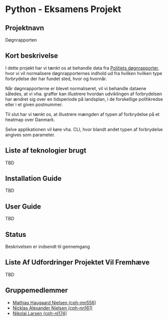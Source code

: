 # Python - Eksamens Projekt

## Projektnavn

Døgnrapporten

## Kort beskrivelse

I dette projekt har vi tænkt os at behandle data fra [Politiets døgnrapporter](https://politi.dk/doegnrapporter), hvor vi vil normalisere døgnrapporternes indhold ud fra hvilken hvilken type forbrydelse der har fundet sted, hvor og hvornår.

Når døgnrapporterne er blevet normaliseret, vil vi behandle dataene således, at vi vha. graffer kan illustrere hvordan udviklingen af forbrydelsen har ændret sig over en tidsperiode på landsplan, i de forskellige politikredse eller i et given postnummer.

Til slut har vi tænkt os, at illustrere mængden af typen af forbrydelse på et heatmap over Danmark.

Selve applikationen vil køre vha. CLI, hvor blandt andet typen af forbrydelse angives som parameter.

## Liste af teknologier brugt

TBD

## Installation Guide

TBD

## User Guide

TBD

## Status

Beskrivelsen er indsendt til gennemgang

## Liste Af Udfordringer Projektet Vil Fremhæve

TBD

## Gruppemedlemmer

- [Mathias Haugaard Nielsen (cph-mn556)](https://github.com/Haugaard-DK/)
- [Nicklas Alexander Nielsen (cph-nn161)](https://github.com/nicklasanielsen/)
- [Nikolaj Larsen (cph-nl174)](https://github.com/Nearial)

